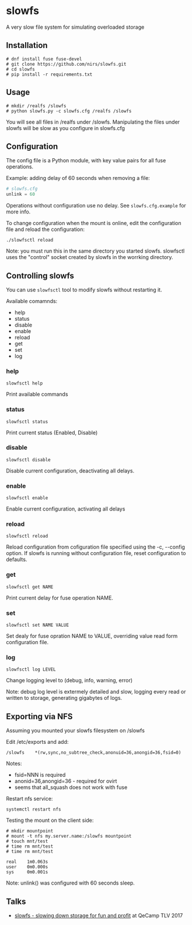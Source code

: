 # slowfs
A very slow file system for simulating overloaded storage

## Installation

```
# dnf install fuse fuse-devel
# git clone https://github.com/nirs/slowfs.git
# cd slowfs
# pip install -r requirements.txt
```

## Usage

```
# mkdir /realfs /slowfs
# python slowfs.py -c slowfs.cfg /realfs /slowfs
```

You will see all files in /realfs under /slowfs. Manipulating the files
under slowfs will be slow as you configure in slowfs.cfg

## Configuration

The config file is a Python module, with key value pairs for all fuse
operations.

Example: adding delay of 60 seconds when removing a file:
```python
# slowfs.cfg
unlink = 60
```

Operations without configuration use no delay. See `slowfs.cfg.example` for
more info.

To change configuration when the mount is online, edit the configuration file
and reload the configuration:

```
./slowfsctl reload
```

Note: you must run this in the same directory you started slowfs. slowfsctl
uses the "control" socket created by slowfs in the worrking directory.

## Controlling slowfs

You can use `slowfsctl` tool to modify slowfs without restarting it.

Available comamnds:

- help
- status
- disable
- enable
- reload
- get
- set
- log

### help
```
slowfsctl help
```
Print available commands

### status
```
slowfsctl status
```
Print current status (Enabled, Disable)

### disable
```
slowfsctl disable
```
Disable current configuration, deactivating all delays.

### enable
```
slowfsctl enable
```
Enable current configuration, activating all delays

### reload
```
slowfsctl reload
```
Reload configuration from cofiguration file specified using the -c, --config
option. If slowfs is running without configuration file, reset configuration to
defaults.

### get
```
slowfsctl get NAME
```
Print current delay for fuse operation NAME.

### set
```
slowfsctl set NAME VALUE
```
Set dealy for fuse opration NAME to VALUE, overriding value read form
configuration file.

### log
```
slowfsctl log LEVEL
```
Change logging level to (debug, info, warning, error)

Note: debug log level is extermely detailed and slow, logging every read or
written to storage, generating gigabytes of logs.

## Exporting via NFS

Assuming you mounted your slowfs filesystem on /slowfs

Edit /etc/exports and add:
```
/slowfs    *(rw,sync,no_subtree_check,anonuid=36,anongid=36,fsid=0)
```

Notes:
- fsid=NNN is required
- anonid=36,anongid=36 - required for ovirt
- seems that all_squash does not work with fuse

Restart nfs service:
```
systemctl restart nfs
```

Testing the mount on the client side:
```
# mkdir mountpoint
# mount -t nfs my.server.name:/slowfs mountpoint
# touch mnt/test
# time rm mnt/test
# time rm mnt/test

real    1m0.063s
user    0m0.000s
sys     0m0.001s
```

Note: unlink() was configured with 60 seconds sleep.


## Talks

- [slowfs - slowing down storage for fun and profit](https://nirs.github.io/slowfs-qecamp)
at QeCamp TLV 2017
